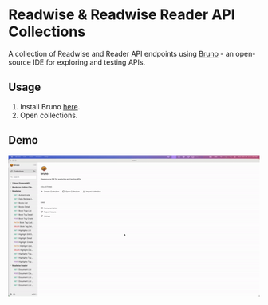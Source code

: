 # Readwise & Readwise Reader API Collections

A collection of Readwise and Reader API endpoints using [Bruno](https://docs.usebruno.com/) - an open-source IDE for exploring and testing APIs.

## Usage

1. Install Bruno [here](https://www.usebruno.com/downloads).
2. Open collections.

## Demo

![bruno-demo](/images/Readwise%20API%20Bruno%20IDE.gif)
